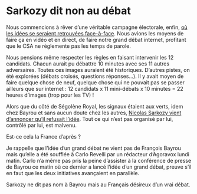 # Sarkozy dit non au débat

Nous commencions à rêver d’une véritable campagne électorale, enfin, [où les idées se seraient retrouvées face-à-face](https://tcrouzet.com/2007/04/03/un-debat-presidentiel-sur-internet/). Nous avions les moyens de faire ça en vidéo et en direct, de faire notre grand débat internet, profitant que le CSA ne règlemente pas les temps de parole.<span id="more-418"></span>

Nous pensions même respecter les règles en faisant intervenir les 12 candidats. Chacun aurait pu débattre 10 minutes avec ses 11 autres adversaires. Toutes ces images auraient été historiques. D’autres pistes, on été explorées (débats croisés, questions réponses…). Il y avait moyen de faire quelque chose de neuf, quelque chose qui ne pouvait pas se passer ailleurs que sur internet : 12 candidats x 11 mini-débats x 10 minutes = 22 heures d’images (trop pour les TV) !

Alors que du côté de Ségolène Royal, les signaux étaient aux verts, idem chez Bayrou et sans aucun doute chez les autres, [Nicolas Sarkozy vient d’annoncer qu’il refusait l’idée](http://fr.news.yahoo.com/03042007/5/sarkozy-oppose-une-fin-de-non-recevoir-la-demande-de.html). Tout ce qui n’est pas organisé par lui, contrôlé par lui, est malvenu.

Est-ce cela la France d’après ?

Je rappelle que l’idée d’un grand débat ne vient pas de François Bayrou mais qu’elle a été soufflée à Carlo Revelli par un rédacteur d’Agoravox lundi matin. Carlo n’a même pas pris la peine d’assister à la conférence de presse de Bayrou ce matin où ce dernier a lancé l’idée d’un grand débat, preuve s’il en faut que les deux initiatives avançaient en parallèle.

 Sarkozy ne dit pas nom à Bayrou mais au Français désireux d’un vrai débat.
